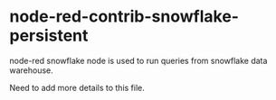 # node-red-contrib-snowflake-persistent
node-red snowflake node is used to run queries from snowflake data warehouse.

Need to add more details to this file.
